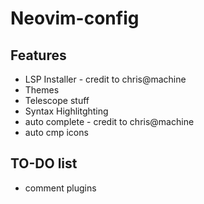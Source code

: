 # Neovim-config 
## Features
- LSP Installer - credit to chris@machine
- Themes
- Telescope stuff
- Syntax Highlitghting
- auto complete - credit to chris@machine
- auto cmp icons
## TO-DO list
- comment plugins
